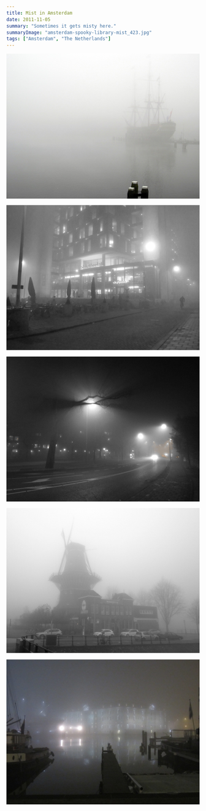 ```yaml
---
title: Mist in Amsterdam
date: 2011-11-05
summary: "Sometimes it gets misty here."
summaryImage: "amsterdam-spooky-library-mist_423.jpg"
tags: ["Amsterdam", "The Netherlands"]
---
```


![](amsterdam-spooky-boat-mist_423.jpg)

![](amsterdam-spooky-library-mist_423.jpg)

![](amsterdam-spooky-street-mist_423.jpg)

![](amsterdam-spooky-windmill-mist_423.jpg)

![](amsterdam-spooky-museum-mist_423.jpg)
